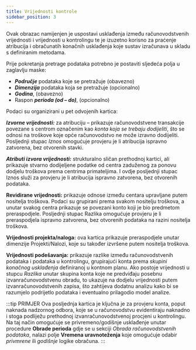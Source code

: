 ```yaml
---
title: Vrijednosti kontrole
sidebar_position: 3
---
```


Ovak obrazac namijenjen je uspostavi usklađenja između računovodstvenih vrijednosti i vrijednosti u kontrolingu te je izuzetno korisno za praćenje atribucija i obračunatih konačnih usklađenja koje sustav izračunava u skladu s definiranim metodama.

Prije pokretanja pretrage podataka potrebno je postaviti sljedeća polja u zaglavlju maske:
- ***Područje*** podataka koje se pretražuje (obavezno)
- ***Dimenzija*** podataka koja se pretražuje (opcionalno)
- ***Godina***, (obavezno)
- Raspon ***perioda (od – do)***, (opcionalno)


Podaci su organizirani u pet odvojenih kartica:

***Izvorne vrijednosti:*** za atribuciju – prikazuje računovodstvene transakcije povezane s centrom označenim kao *konta koja se trebaju dodijeliti*, što se odnosi na troškove koje opće računovodstvo ne može izravno dodijeliti. Posljednji stupac *Iznos* omogućuje provjeru je li atribucija ispravno zatvorena, bez otvorenih stavki.

***Atributi izvora vrijednosti:*** strukturalno sličan prethodnoj kartici, ali prikazuje stvarno dodijeljene podatke od centra zaduženog za ponovu dodjelu troškova prema centrima primateljima. I ovdje posljednji stupac Iznos služi za provjeru je li atribucija ispravno zatvorena, bez otvorenih podataka.

**Revidirane vrijednosti:** prikazuje odnose između centara upravljane putem nositelja troškova. Podaci su grupirani prema svakom nositelju troškova, a unutar svakog centra prikazuje se povezani konto koji je bio predmetom preraspodjele. Posljednji stupac Razlika omogućuje provjeru je li preraspodjela ispravno zatvorena, bez otvorenih podataka na razini nositelja troškova.

**Vrijednosti projekta/naloga:** ova kartica prikazuje preraspodjele unutar dimenzije Projekti/Nalozi, koje su također izvršene putem nositelja troškova.

**Vrijednosti podešavanja:** prikazuje razlike između računovodstvenih podataka i podataka u kontrolingu, grupirajući konta prema *skupini konačnog usklađenja* definiranoj u kontnom planu. Ako postoje vrijednosti u stupcu *Razlika* unutar skupina konta koje ne
predviđaju posebnu izvanračunovodstvenu obradu, to ukazuje na dodjelu vrijednosti putem izvanračunovodstvenih zapisa, što zahtijeva dodatnu analizu kako bi se razumjelo podrijetlo podataka i eventualno prilagodio model analize.


:::tip PRIMJER
Ova posljednja kartica je ključna je za provjeru konta, poput naknada nadzornog odbora, koje se u računovodstvu evidentiraju naknadno i stoga podliježu prethodnoj izvanračunovodstvenoj procjeni u kontrolingu. Na taj način omogućuje se privremeno/godišnje usklađenje unutar procedure  **Obrade perioda** gdje se u sekciji *Obrada računovodstvenih podataka*, nalazi polje **Vremena uravnoteženja** koje omogućuje odabir *privmrene* ili *godišnje* logike obračuna.
:::
